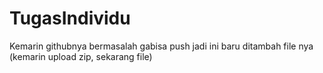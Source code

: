 # TugasIndividu
Kemarin githubnya bermasalah gabisa push jadi ini baru ditambah file nya (kemarin upload zip, sekarang file)
